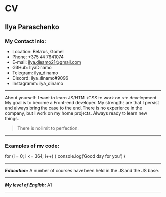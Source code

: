 # CV
## Ilya Paraschenko

### My Contact Info:

- Location: Belarus, Gomel
- Phone: +375 44 7641074
- E-mail: ilya.dinamo21@gmail.com
- GitHub: IlyaDinamo
- Telegram: ilya_dinamo
- Discord: ilya_dinamo#9096
- Instagramm: ilya_dinamo 

***** **** ********

About yourself: I want to learn JS/HTML/CSS to work on site development. My goal is to become a Front-end developer. My strengths are that I persist and always bring the case to the end. There is no experience in the company, but I work on my home projects. Always ready to learn new things.
> There is no limit to perfection.

***** **** ********

### Examples of my code:
for (i = 0; i <= 364; i++) {
	console.log('Good day for you')
} 

***** **** ********

***Education:*** A number of courses have been held in the JS and the JS base.

***** **** ********

***My level of English:*** A1

***** **** ********
